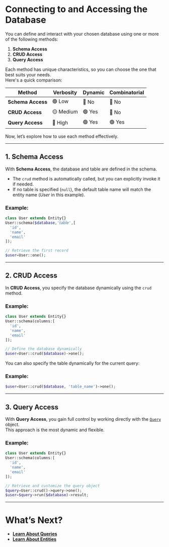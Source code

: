 # Connecting to and Accessing the Database  

You can define and interact with your chosen database using one or more of the following methods:  

1. **Schema Access**  
2. **CRUD Access**  
3. **Query Access**  

Each method has unique characteristics, so you can choose the one that best suits your needs.  
Here's a quick comparison:  

| Method        | Verbosity | Dynamic | Combinatorial |  
|---------------|-----------|---------|---------------|  
| **Schema Access** | 🟢 Low    | 🔴 No    | 🔴 No          |  
| **CRUD Access**   | 🟡 Medium | 🟢 Yes   | 🔴 No          |  
| **Query Access**  | 🔴 High   | 🟢 Yes   | 🟢 Yes         |  

Now, let’s explore how to use each method effectively.  

---

## 1. Schema Access  

With **Schema Access**, the database and table are defined in the schema.
- The `crud` method is automatically called, but you can explicitly invoke it if needed.  
- If no table is specified (`null`), the default table name will match the entity name (*User* in this example).  

### Example:  
```php
class User extends Entity{}
User::schema($database,'𝘵𝘢𝘣𝘭𝘦',[
  'id',
  'name',
  'email'
]);

// Retrieve the first record
$user=User::one();
```  

---

## 2. CRUD Access  

In **CRUD Access**, you specify the database dynamically using the `crud` method.  

### Example:  
```php
class User extends Entity{}
User::schema(columns:[
  'id',
  'name',
  'email'
]);

// Define the database dynamically
$user=User::crud($database)->one();
```  

You can also specify the table dynamically for the current query:  

### Example:  
```php
$user=User::crud($database, 'table_name')->one();
```  

---

## 3. Query Access  

With **Query Access**, you gain full control by working directly with the [`Query`](query.md) object.  
This approach is the most dynamic and flexible.  

### Example:  
```php
class User extends Entity{}
User::schema(columns:[
  'id',
  'name',
  'email'
]);

// Retrieve and customize the query object
$query=User::crud()->query->one();
$user=$query->run($database)->result;
```  

---

# What’s Next?  

- [**Learn About Queries**](query.md)
- [**Learn About Entities**](entity.md)
